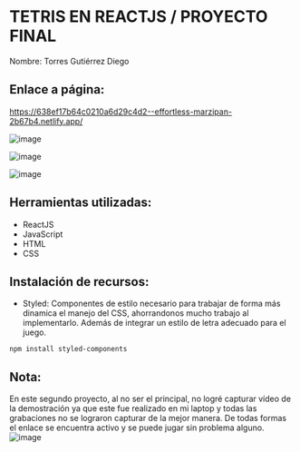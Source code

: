 # TETRIS EN REACTJS / PROYECTO FINAL

Nombre: Torres Gutiérrez Diego

## Enlace a página: 
https://638ef17b64c0210a6d29c4d2--effortless-marzipan-2b67b4.netlify.app/

![image](https://user-images.githubusercontent.com/111834274/205902022-452fa3d7-cfc8-4188-a51d-fa005a98f73f.png)

![image](https://user-images.githubusercontent.com/111834274/205902559-4a57a0e1-6ba5-4ffa-8e59-2377740f4406.png)

![image](https://user-images.githubusercontent.com/111834274/205902702-7684f821-8198-48d1-a6db-70933da8d216.png)


## Herramientas utilizadas:
* ReactJS
* JavaScript
* HTML
* CSS

## Instalación de recursos:
* Styled: Componentes de estilo necesario para trabajar de forma más dinamica el manejo del CSS, ahorrandonos mucho trabajo al implementarlo. Además de integrar un estilo de letra adecuado para el juego.
```
npm install styled-components 
```

## Nota:
En este segundo proyecto, al no ser el principal, no logré capturar vídeo de la demostración ya que este fue realizado en mi laptop y todas las grabaciones no se lograron capturar de la mejor manera. De todas formas el enlace se encuentra activo y se puede jugar sin problema alguno.
![image](https://user-images.githubusercontent.com/111834274/205911802-4bf08c5d-58c1-4f74-8505-61f66f2205a7.png)
